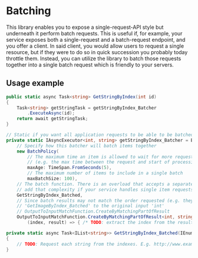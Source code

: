 # Batching
This library enables you to expose a single-request-API style but underneath it perform batch requests. This is useful if, for example, your service exposes both a single-request and a batch-request endpoint, and you offer a client. In said client, you would allow users to request a single resource, but if they were to do so in quick succession you probably today throttle them. Instead, you can utilize the library to batch those requests together into a single batch request which is friendly to your servers.

## Usage example
```C#
public static async Task<string> GetStringByIndex(int id)
{
    Task<string> getStringTask = getStringByIndex_Batcher
        .ExecuteAsync(id);
    return await getStringTask;
}

// Static if you want all application requests to be able to be batched together.
private static IAsyncExecutor<int, string> getStringByIndex_Batcher = BatchExecutorFactory.Create(
    // Specify how this batcher will batch items together
    new BatchPolicy(
        // The maximum time an item is allowed to wait for more requests to be batched with
        // (e.g. the max time between the request and start of processing the batch that contains that request)
        maxAge: TimeSpan.FromSeconds(5),
        // The maximum number of items to include in a single batch
        maxBatchSize: 100),
    // The batch function. There is an overload that accepts a separate function in the case that the batch contains only one item, but you should probably only
    // add that complexity if your service handles single item requests much better than a batch with a single item
    GetStringByIndex_Batched,
    // Since batch results may not match the order requested (e.g. they may come back sorted by some feature), you must specify how we match each result item from
    // 'GetImageByIndex_Batched' to the original input 'int'
    // OutputToInputMatchFunction.CreateByMatchingPartOfResult
    OutputToInputMatchFunction.CreateByMatchingPartOfResult<int, string>(
        (index, result) => { /* TODO: extract the index from the result string for each output */ }));

private static async Task<IList<string>> GetStringByIndex_Batched(IEnumerable<int> imageIds)
{
    // TODO: Request each string from the indexes. E.g. http://www.example.com/?ids=1,2,3,4 w/ output like { 1: "hi", 2: "bye", 3: "test" }
}
```
